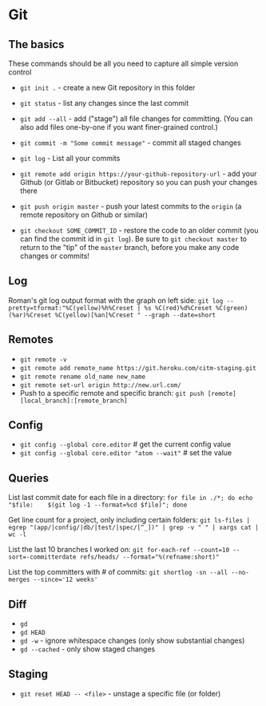 # Git


## The basics

These commands should be all you need to capture all  simple version control

  * `git init .` - create a new Git repository in this folder

  * `git status` - list any changes since the last commit

  * `git add --all` - add ("stage") all file changes for committing. (You can also add files one-by-one if you want finer-grained control.)

  * `git commit -m "Some commit message"` - commit all staged changes

  * `git log` - List all your commits

  * `git remote add origin https://your-github-repository-url` - add your Github (or Gitlab or Bitbucket) repository so you can push your changes there

  * `git push origin master` - push your latest commits to the `origin` (a remote repository on Github or similar)

  * `git checkout SOME_COMMIT_ID` - restore the code to an older commit (you can find the commit id in `git log`). Be sure to `git checkout master` to return to the "tip" of the `master` branch, before you make any code changes or commits!



## Log

Roman's git log output format with the graph on left side:
`git log --pretty=tformat:"%C(yellow)%h%Creset | %s %C(red)%d%Creset %C(green)(%ar)%Creset %C(yellow)[%an]%Creset " --graph --date=short`


## Remotes

- `git remote -v`
- `git remote add remote_name https://git.heroku.com/citm-staging.git`
- `git remote rename old_name new_name`
- `git remote set-url origin http://new.url.com/`
- Push to a specific remote and specific branch:
  `git push [remote] [local_branch]:[remote_branch]`


## Config

- `git config --global core.editor` # get the current config value
- `git config --global core.editor "atom --wait"` # set the value


## Queries

List last commit date for each file in a directory:
`for file in ./*; do echo "$file:    $(git log -1 --format=%cd $file)"; done`

Get line count for a project, only including certain folders:
`git ls-files | egrep "(app/|config/|db/|test/|spec/[^_])" | grep -v " " | xargs cat | wc -l`

List the last 10 branches I worked on:
`git for-each-ref --count=10 --sort=-committerdate refs/heads/ --format="%(refname:short)"`

List the top committers with # of commits:
`git shortlog -sn --all --no-merges --since='12 weeks'`


## Diff

- `gd`
- `gd HEAD`
- `gd -w` - ignore whitespace changes (only show substantial changes)
- `gd --cached` - only show staged changes


## Staging

- `git reset HEAD -- <file>` - unstage a specific file (or folder)
